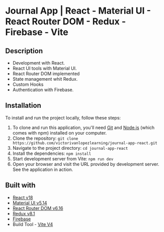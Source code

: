 # Journal App | React - Material UI - React Router DOM - Redux - Firebase - Vite

## Description
- Development with React.
- React UI tools with Material UI.
- React Router DOM implemented
- State management whit Redux.
- Custom Hooks
- Authentication with Firebase.

## Installation

To install and run the project locally, follow these steps:

1. To clone and run this application, you'll need [Git](https://git-scm.com/) and [Node.js](https://nodejs.org/es) (which comes with npm) installed on your computer.
2. Clone the repository: `git clone https://github.com/victorivanlopezlearning/journal-app-react.git`
3. Navigate to the project directory: `cd journal-app-react`
4. Install the dependencies: `npm install`
5. Start development server from Vite: `npm run dev`
6. Open your browser and visit the URL provided by development server. See the application in action.

## Built with

- [React v18](https://es.react.dev/)
- [Material UI v5.14](https://mui.com/)
- [React Router DOM v6.16](https://reactrouter.com/)
- [Redux v8.1](https://react-redux.js.org/)
- [Firebase](https://firebase.google.com/)
- Build Tool - [Vite V4](https://vitejs.dev)